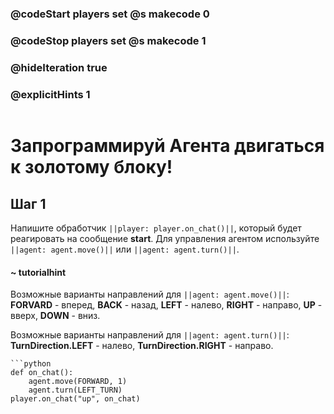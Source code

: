 ### @codeStart players set @s makecode 0
### @codeStop players set @s makecode 1

### @hideIteration true 
### @explicitHints 1

```python
```
# Запрограммируй Агента двигаться к золотому блоку!

## Шаг 1
Напишите обработчик ``||player: player.on_chat()||``, который будет реагировать на сообщение **start**. Для управления агентом используйте ``||agent: agent.move()||`` или ``||agent: agent.turn()||``.
#### ~ tutorialhint 
Возможные варианты направлений для ``||agent: agent.move()||``: **FORVARD** - вперед, **BACK** - назад, **LEFT** - налево, **RIGHT** - направо, **UP** - вверх, **DOWN** - вниз.

Возможные варианты направлений для ``||agent: agent.turn()||``: **TurnDirection.LEFT** - налево, **TurnDirection.RIGHT** - направо.

```ghost
```python
def on_chat():
    agent.move(FORWARD, 1)
    agent.turn(LEFT_TURN)
player.on_chat("up", on_chat)
```
